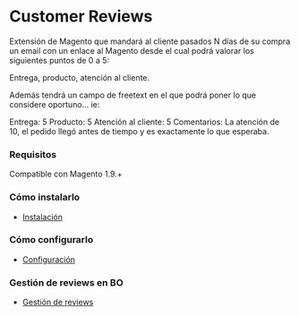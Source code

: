 # Customer Reviews

Extensión de Magento que mandará al cliente pasados N días de su compra un email con un enlace al Magento desde el cual podrá valorar los siguientes puntos de 0 a 5:

Entrega, producto, atención al cliente.
 
Además tendrá un campo de freetext en el que podrá poner lo que considere oportuno… ie:
 
Entrega: 5
Producto: 5
Atención al cliente: 5
Comentarios: La atención de 10, el pedido llegó antes de tiempo y es exactamente lo que esperaba.

### Requisitos

Compatible con Magento 1.9.+

### Cómo instalarlo

* [Instalación](https://github.com/lrivasg/Customer-Reviews/wiki/Como-instalar-el-m%C3%B3dulo)

### Cómo configurarlo

* [Configuración](https://github.com/lrivasg/Customer-Reviews/wiki/Configuraci%C3%B3n)

### Gestión de reviews en BO

* [Gestión de reviews](https://github.com/lrivasg/Customer-Reviews/wiki/Gesti%C3%B3n-de-Reviews)
